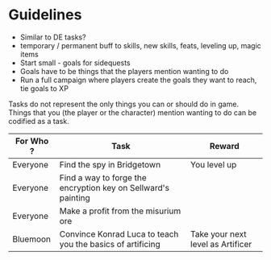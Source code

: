 # Guidelines

- Similar to DE tasks?
- temporary / permanent buff to skills, new skills, feats, leveling up, magic items
- Start small - goals for sidequests
- Goals have to be things that the players mention wanting to do
- Run a full campaign where players create the goals they want to reach, tie goals to XP

Tasks do not represent the only things you can or should do in game.
Things that you (the player or the character) mention wanting to do can be codified as a task. 

| For Who ? | Task                                                          | Reward                               |
| --------- | ------------------------------------------------------------- | ------------------------------------ | 
| Everyone  | Find the spy in Bridgetown                                    | You level up                         |
| Everyone  | Find a way to forge the encryption key on Sellward's painting |                                      |
| Everyone  | Make a profit from the misurium ore                           |                                      |
| Bluemoon  | Convince Konrad Luca to teach you the basics of artificing    | Take your next level as Artificer |
